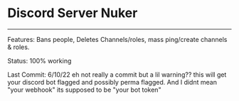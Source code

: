 # Discord Server Nuker
---------------------

Features: Bans people, Deletes Channels/roles, mass ping/create channels & roles.

Status: 100% working

Last Commit: 6/10/22 eh not really a commit but a lil warning?? 
this will get your discord bot flagged and possibly perma flagged. And I didnt mean "your webhook" its supposed to be "your bot token"
